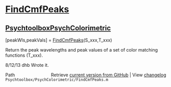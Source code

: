 # [FindCmfPeaks](FindCmfPeaks)
## [Psychtoolbox](Psychtoolbox)[PsychColorimetric](PsychColorimetric)

 [peakWls,peakVals] = [FindCmfPeaks](FindCmfPeaks)(S\_xxx,T\_xxx)  
  
Return the peak wavelengths and peak values of a set of color matching functions (T\_xxx).  
  
8/12/13  dhb  Wrote it.  




<div class="code_header" style="text-align:right;">
  <span style="float:left;">Path&nbsp;&nbsp;</span> <span class="counter">Retrieve <a href=
  "https://raw.github.com/Psychtoolbox-3/Psychtoolbox-3/beta/Psychtoolbox/PsychColorimetric/FindCmfPeaks.m">current version from GitHub</a> | View <a href=
  "https://github.com/Psychtoolbox-3/Psychtoolbox-3/commits/beta/Psychtoolbox/PsychColorimetric/FindCmfPeaks.m">changelog</a></span>
</div>
<div class="code">
  <code>Psychtoolbox/PsychColorimetric/FindCmfPeaks.m</code>
</div>

